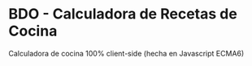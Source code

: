 # BDO - Calculadora de Recetas de Cocina


Calculadora de cocina 100% client-side (hecha en Javascript ECMA6)
